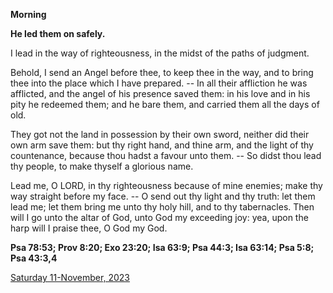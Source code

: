 **Morning**

**He led them on safely.**
 
I lead in the way of righteousness, in the midst of the paths of judgment.
 
Behold, I send an Angel before thee, to keep thee in the way, and to bring thee into the place which I have prepared. -- In all their affliction he was afflicted, and the angel of his presence saved them: in his love and in his pity he redeemed them; and he bare them, and carried them all the days of old.
 
They got not the land in possession by their own sword, neither did their own arm save them: but thy right hand, and thine arm, and the light of thy countenance, because thou hadst a favour unto them. -- So didst thou lead thy people, to make thyself a glorious name.
 
Lead me, O LORD, in thy righteousness because of mine enemies; make thy way straight before my face. -- O send out thy light and thy truth: let them lead me; let them bring me unto thy holy hill, and to thy tabernacles. Then will I go unto the altar of God, unto God my exceeding joy: yea, upon the harp will I praise thee, O God my God.  

**Psa 78:53; Prov 8:20; Exo 23:20; Isa 63:9; Psa 44:3; Isa 63:14; Psa 5:8; Psa 43:3,4**

[Saturday 11-November, 2023](https://t.me/daily_light)
